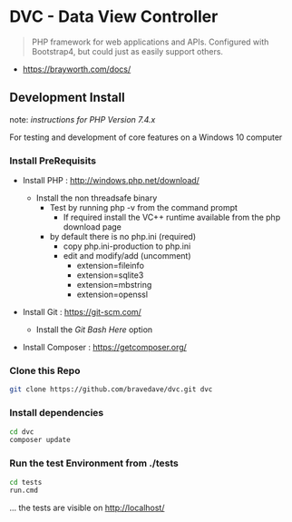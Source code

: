 # DVC - Data View Controller

> PHP framework for web applications and APIs.
Configured with Bootstrap4, but could just as easily support others.

* <https://brayworth.com/docs/>

## Development Install

note: _instructions for PHP Version 7.4.x_

For testing and development of core features on a Windows 10 computer

### Install PreRequisits

* Install PHP : <http://windows.php.net/download/>
  * Install the non threadsafe binary
    * Test by running php -v from the command prompt
      * If required install the VC++ runtime available from the php download page
    * by default there is no php.ini (required)
      * copy php.ini-production to php.ini
      * edit and modify/add (uncomment)
        * extension=fileinfo
        * extension=sqlite3
        * extension=mbstring
        * extension=openssl

* Install Git : <https://git-scm.com/>
  * Install the *Git Bash Here* option
* Install Composer : <https://getcomposer.org/>

### Clone this Repo

```bash
git clone https://github.com/bravedave/dvc.git dvc
```

### Install dependencies

```bash
cd dvc
composer update
```

### Run the test Environment from ./tests

```bash
cd tests
run.cmd
```

... the tests are visible on <http://localhost/>
